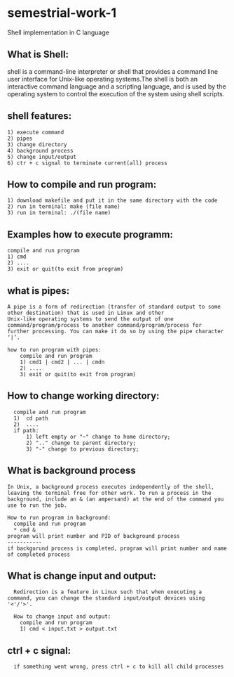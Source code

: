 # semestrial-work-1
Shell implementation in C language
  
##  What is Shell:
shell is a command-line interpreter or shell that provides a command line user interface for Unix-like operating systems.The shell is both an interactive command language and a scripting language, and is used by the operating system to control the execution of the system using shell scripts.

## shell features:
    1) execute command
    2) pipes 
    3) change directory 
    4) background process 
    5) change input/output
    6) ctr + c signal to terminate current(all) process

## How to compile and run program:
    1) download makefile and put it in the same directory with the code
    2) run in terminal: make (file name)
    3) run in terminal: ./(file name)

## Examples how to execute programm:
    compile and run program
    1) cmd
    2) ....
    3) exit or quit(to exit from program)
  
 ## what is pipes:
    A pipe is a form of redirection (transfer of standard output to some other destination) that is used in Linux and other 
    Unix-like operating systems to send the output of one command/program/process to another command/program/process for 
    further processing. You can make it do so by using the pipe character ‘|’. 
    
    how to run program with pipes:
        compile and run program
        1) cmd1 | cmd2 | ... | cmdn 
        2) ....
        3) exit or quit(to exit from program)
        
  ## How to change working directory:
      compile and run program
      1)  cd path
      2)  ....
      if path:
          1) left empty or "~" change to home directory; 
          2) ".." change to parent directory; 
          3) "-" change to previous directory;
            
  ## What is background process
    In Unix, a background process executes independently of the shell, leaving the terminal free for other work. To run a process in the background, include an & (an ampersand) at the end of the command you use to run the job. 
    
    How to run program in background:
      compile and run program
      * cmd &
    program will print number and PID of background process
    -----------
    if backgorund process is completed, program will print number and name of completed process 
  
  ## What is change input and output:
      Redirection is a feature in Linux such that when executing a command, you can change the standard input/output devices using '<'/'>'.
      
      How to change input and output:
        compile and run program
        1) cmd < input.txt > output.txt
        
## ctrl + c signal:
      if something went wrong, press ctrl + c to kill all child processes
